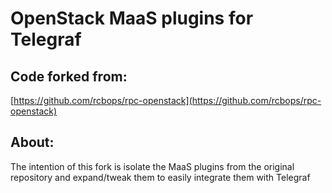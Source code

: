 OpenStack MaaS plugins for Telegraf
==================================

Code forked from:
----------------
[https://github.com/rcbops/rpc-openstack](https://github.com/rcbops/rpc-openstack)

About:
------
The intention of this fork is isolate the MaaS plugins from the original 
repository and expand/tweak them to easily integrate them with Telegraf

